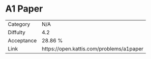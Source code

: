# A1 Paper

<table>
    <tr>
        <td>Category</td>
        <td>N/A</td>
    </tr>
    <tr>
        <td>Diffulty</td>
        <td>4.2</td>
    </tr>
    <tr>
        <td>Acceptance</td>
        <td>28.86 %</td>
    </tr>
    <tr>
        <td>Link</td>
        <td>https://open.kattis.com/problems/a1paper</td>
    </tr>
</table>